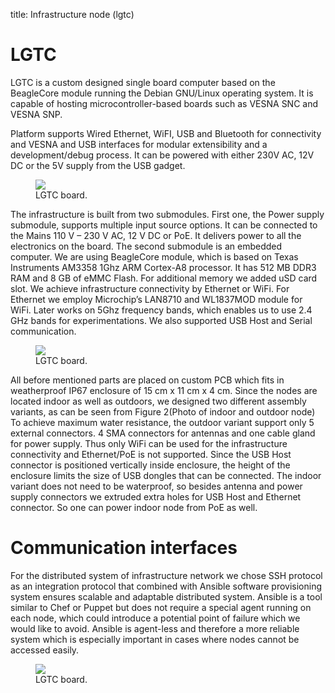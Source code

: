 title: Infrastructure node (lgtc)

<!-- vim: linebreak filetype=markdown expandtab ts=4 sw=4
-->

# LGTC

LGTC is a custom designed single board computer based on the BeagleCore module running the Debian GNU/Linux operating system. It is capable of hosting microcontroller-based boards such as VESNA SNC and VESNA SNP.

Platform supports Wired Ethernet, WiFI, USB and Bluetooth for connectivity and VESNA and USB interfaces for modular extensibility and a development/debug process. It can be powered with either 230V AC, 12V DC or the 5V supply from the USB gadget.

<figure>
    <img src="img/hw/lgtc/lgtc.jpg">
    <figcaption>LGTC board.</figcaption>
</figure>

The infrastructure is built from two submodules. First one, the Power supply submodule, supports multiple input source options. It can be connected to the Mains 110 V – 230 V AC, 12 V DC or PoE. It delivers power to all the electronics on the board. The second submodule is an embedded computer. We are using BeagleCore module, which is based on Texas Instruments AM3358 1Ghz ARM Cortex-A8 processor. It has 512 MB DDR3 RAM and 8 GB of eMMC Flash. For additional memory we added uSD card slot. We achieve infrastructure connectivity by Ethernet or WiFi. For Ethernet we employ Microchip’s LAN8710 and WL1837MOD module for WiFi. Later works on 5Ghz frequency bands, which enables us to use 2.4 GHz bands for experimentations. We also supported USB Host and Serial communication.

<figure>
    <img src="img/hw/lgtc/connectors.png">
    <figcaption>LGTC board.</figcaption>
</figure>

All before mentioned parts are placed on custom PCB which fits in weatherproof IP67 enclosure of 15 cm x 11 cm x 4 cm. Since the nodes are located indoor as well as outdoors, we designed two different assembly variants, as can be seen from Figure 2(Photo of indoor and outdoor node) To achieve maximum water resistance, the outdoor variant support only 5 external connectors. 4 SMA connectors for antennas and one cable gland for power supply. Thus only WiFi can be used for the infrastructure connectivity and Ethernet/PoE is not supported. Since the USB Host connector is positioned vertically inside enclosure, the height of the enclosure limits the size of USB dongles that can be connected. The indoor variant does not need to be waterproof, so besides antenna and power supply connectors we extruded extra holes for USB Host and Ethernet connector. So one can power indoor node from PoE as well.

# Communication interfaces

For the distributed system of infrastructure network we chose SSH protocol as an integration protocol that combined with Ansible software provisioning system ensures scalable and adaptable distributed system. Ansible is a tool similar to Chef or Puppet but does not require a special agent running on each node, which could introduce a potential point of failure which we would like to avoid. Ansible is agent-less and therefore a more reliable system which is especially important in cases where nodes cannot be accessed easily.

<figure>
    <img src="img/hw/lgtc/testbed-device.png">
    <figcaption>LGTC board.</figcaption>
</figure>

<br>


<!-- TODO add more description here ... I can't find any :) -->
<!-- Maybe add link to sna-lgtc-support on gitHub?: https://github.com/sensorlab/sna-lgtc-support -->
